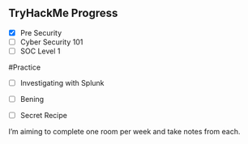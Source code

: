 ## TryHackMe Progress

- [x] Pre Security
- [ ] Cyber Security 101
- [ ] SOC Level 1

#Practice
- [ ] Investigating with Splunk
- [ ] Bening
- [ ] Secret Recipe


I’m aiming to complete one room per week and take notes from each.
